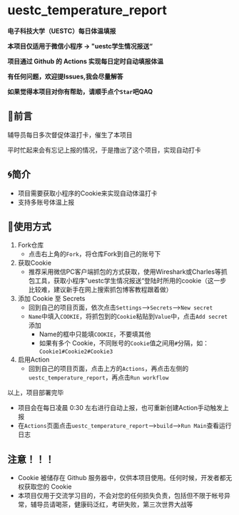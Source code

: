 # uestc_temperature_report

**电子科技大学（UESTC）每日体温填报**

**本项目仅适用于微信小程序 ->  "uestc学生情况报送“**

**项目通过 Github 的 Actions 实现每日定时自动填报体温**

**有任何问题，欢迎提Issues,我会尽量解答**

**如果觉得本项目对你有帮助，请顺手点个`Star`吧QAQ**



## **💭前言**

辅导员每日多次督促体温打卡，催生了本项目

平时忙起来会有忘记上报的情况，于是撸出了这个项目，实现自动打卡





## **🌀简介**

+ 项目需要获取小程序的Cookie来实现自动体温打卡
+ 支持多账号体温上报





## 🔨**使用方式**

1. Fork仓库
   + 点击右上角的`Fork`，将仓库Fork到自己的账号下
2. 获取Cookie
   + 推荐采用微信PC客户端抓包的方式获取，使用Wireshark或Charles等抓包工具，获取小程序"uestc学生情况报送“登陆时所用的cookie（这一步比较难，建议新手在网上搜索抓包博客教程跟着做）
3. 添加 Cookie 至 Secrets
   + 回到自己的项目页面，依次点击`Settings`-->`Secrets`-->`New secret`
   + `Name`中填入`COOKIE`，将抓包到的`Cookie`粘贴到`Value`中，点击`Add secret`添加
     + Name的框中只能填`COOKIE`，不要填其他
     + 如果有多个 Cookie，不同账号的`Cookie`值之间用`#`分隔，如：`Cookie1#Cookie2#Cookie3`
4. 启用Action
   + 回到自己的项目页面，点击上方的`Actions`，再点击左侧的`uestc_temperature_report`，再点击`Run workflow`

以上，项目部署完毕

+ 项目会在每日凌晨 0:30 左右进行自动上报，也可重新创建Action手动触发上报
+ 在`Actions`页面点击`uestc_temperature_report`-->`build`-->`Run Main`查看运行日志





## **注意！！！**

+ Cookie 被储存在 Github 服务器中，仅供本项目使用。任何时候，开发者都无权获取您的 Cookie
+ 本项目仅用于交流学习目的，不会对您的任何损失负责，包括但不限于帐号异常，辅导员请喝茶，健康码泛红，考研失败，第三次世界大战等
